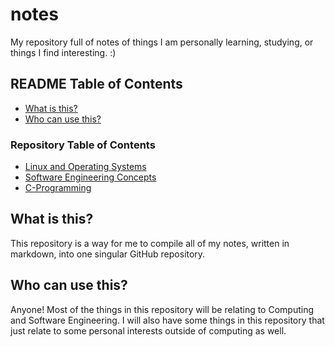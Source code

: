 # notes

My repository full of notes of things I am personally learning, studying,
or things I find interesting. :)

## README Table of Contents

- [What is this?](#what-is-this)
- [Who can use this?](#who-can-use-this)

### Repository Table of Contents

- [Linux and Operating Systems](/linux/linux.md)
- [Software Engineering Concepts](/swe/swe.md)
- [C-Programming](/c-programming/c.md)

## What is this?

This repository is a way for me to compile all of my notes, written in markdown,
into one singular GitHub repository.

## Who can use this?

Anyone! Most of the things in this repository will be relating to
Computing and Software Engineering. I will also have some things in this
repository that just relate to some personal interests outside of computing as well.
